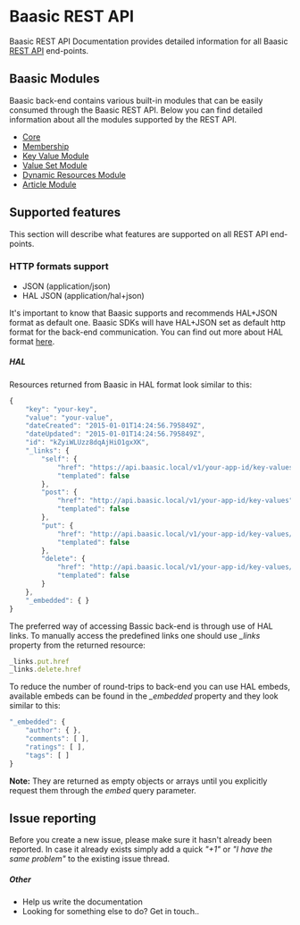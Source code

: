 # Baasic REST API

Baasic REST API Documentation provides detailed information for all Baasic [REST API](https://api.baasic.com/v1/) end-points.

## Baasic Modules

Baasic back-end contains various built-in modules that can be easily consumed through the Baasic REST API. Below you can find detailed information about all the modules supported by the REST API.

* [Core](https://github.com/Baasic/baasic-rest-api/wikis/_sidebar#core)
* [Membership](https://github.com/Baasic/baasic-rest-api/wikis/_sidebar#membership)
* [Key Value Module](https://github.com/Baasic/baasic-rest-api/wikis/_sidebar#key-value)
* [Value Set Module](https://github.com/Baasic/baasic-rest-api/wikis/_sidebar#value-set)
* [Dynamic Resources Module](https://github.com/Baasic/baasic-rest-api/wikis/_sidebar#dynamic-type)
* [Article Module](https://github.com/Baasic/baasic-rest-api/wikis/_sidebar#article)

## Supported features

This section will describe what features are supported on all REST API end-points.

### HTTP formats support
- JSON (application/json)
- HAL JSON (application/hal+json)

It's important to know that Baasic supports and recommends HAL+JSON format as default one. Baasic SDKs will have HAL+JSON set as default http format for the back-end communication. You can find out more about HAL format [here](http://stateless.co/hal_specification.html).  

##### HAL 

Resources returned from Baasic in HAL format look similar to this:

```javascript
{
    "key": "your-key",
    "value": "your-value",
    "dateCreated": "2015-01-01T14:24:56.795849Z",
    "dateUpdated": "2015-01-01T14:24:56.795849Z",
    "id": "kZyiWLUzz8dqAjHiO1gxXK",
    "_links": {
        "self": {
            "href": "https://api.baasic.local/v1/your-app-id/key-values/your-key",
            "templated": false
        },
        "post": {
            "href": "http://api.baasic.local/v1/your-app-id/key-values",
            "templated": false
        },
        "put": {
            "href": "http://api.baasic.local/v1/your-app-id/key-values/your-key",
            "templated": false
        },
        "delete": {
            "href": "http://api.baasic.local/v1/your-app-id/key-values/your-key",
            "templated": false
        }
    },
    "_embedded": { }
}
```

The preferred way of accessing Bassic back-end is through use of HAL links. To manually access the predefined links one should use *_links* property from the returned resource:

```javascript
_links.put.href
_links.delete.href
```

To reduce the number of round-trips to back-end you can use HAL embeds, available embeds can be found in the *_embedded* property and they look similar to this:

```javascript
"_embedded": {
	"author": { },
	"comments": [ ],
	"ratings": [ ],
	"tags": [ ]
}
```

**Note:** They are returned as empty objects or arrays until you explicitly request them through the _embed_ query parameter.

## Issue reporting

Before you create a new issue, please make sure it hasn't already been reported. In case it already exists simply add a quick _"+1"_ or _"I have the same problem"_ to the existing issue thread.

##### Other

* Help us write the documentation
* Looking for something else to do? Get in touch..
